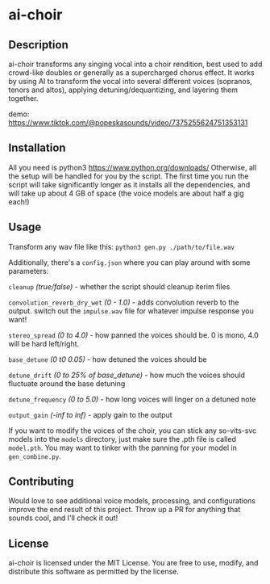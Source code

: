 # ai-choir

## Description

ai-choir transforms any singing vocal into a choir rendition, best used to add crowd-like doubles or generally as a supercharged chorus effect. It works by using AI to transform the vocal into several different voices (sopranos, tenors and altos), applying detuning/dequantizing, and layering them together.

demo: https://www.tiktok.com/@popeskasounds/video/7375255624751353131

## Installation

All you need is python3 https://www.python.org/downloads/
Otherwise, all the setup will be handled for you by the script. The first time you run the script will take significantly longer as it installs all the dependencies, and will take up about 4 GB of space (the voice models are about half a gig each!)

## Usage

Transform any wav file like this: `python3 gen.py ./path/to/file.wav`

Additionally, there's a `config.json` where you can play around with some parameters:

`cleanup` *(true/false)* - whether the script should cleanup iterim files 

`convolution_reverb_dry_wet` *(0 - 1.0)* - adds convolution reverb to the output. switch out the `impulse.wav` file for whatever impulse response you want!

`stereo_spread` *(0 to 4.0)* - how panned the voices should be. 0 is mono, 4.0 will be hard left/right.

`base_detune` *(0 t0 0.05)* - how detuned the voices should be

`detune_drift` *(0 to 25% of base_detune)* - how much the voices should fluctuate around the base detuning

`detune_frequency` *(0 to 5.0)* - how long voices will linger on a detuned note

`output_gain` *(-inf to inf)* - apply gain to the output

If you want to modify the voices of the choir, you can stick any so-vits-svc models into the `models` directory, just make sure the .pth file is called `model.pth`. You may want to tinker with the panning for your model in `gen_combine.py`.

## Contributing

Would love to see additional voice models, processing, and configurations improve the end result of this project. Throw up a PR for anything that sounds cool, and I'll check it out!

## License

ai-choir is licensed under the MIT License. You are free to use, modify, and distribute this software as permitted by the license.


